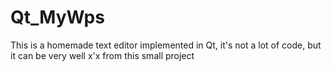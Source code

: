 # Qt_MyWps
This is a homemade text editor implemented in Qt, it's not a lot of code, but it can be very well x'x from this small project
